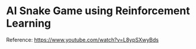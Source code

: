 # AI Snake Game using Reinforcement Learning
Reference: https://www.youtube.com/watch?v=L8ypSXwyBds
